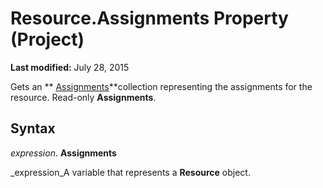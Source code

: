 
# Resource.Assignments Property (Project)

 **Last modified:** July 28, 2015

Gets an  ** [Assignments](bfb9a505-7818-0a86-9d4b-f19a0ff465d3.md)**collection representing the assignments for the resource. Read-only  **Assignments**.

## Syntax

 _expression_. **Assignments**

 _expression_A variable that represents a  **Resource** object.

